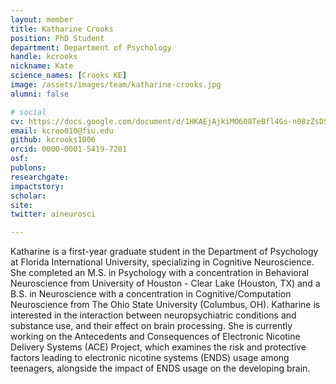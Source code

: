 ```yaml
---
layout: member
title: Katharine Crooks
position: PhD Student
department: Department of Psychology
handle: kcrooks
nickname: Kate
science_names: [Crooks KE]
image: /assets/images/team/katharine-crooks.jpg
alumni: false

# social
cv: https://docs.google.com/document/d/1HKAEjAjkiMO608TeBfl4Gs-n08zZsDSpof-gBjGXsNg/edit?usp=sharing
email: kcroo010@fiu.edu
github: kcrooks1006
orcid: 0000-0001-5419-7281
osf: 
publons: 
researchgate: 
impactstory:
scholar: 
site: 
twitter: aineurosci

---
```


Katharine is a first-year graduate student in the Department of Psychology at Florida International University, specializing in Cognitive Neuroscience. She completed an M.S. in Psychology with a concentration in Behavioral Neuroscience from University of Houston - Clear Lake (Houston, TX) and a B.S. in Neuroscience with a concentration in Cognitive/Computation Neuroscience from The Ohio State University (Columbus, OH). Katharine is interested in the interaction between neuropsychiatric conditions and substance use, and their effect on brain processing. She is currently working on the Antecedents and Consequences of Electronic Nicotine Delivery Systems (ACE) Project, which examines the risk and protective factors leading to electronic nicotine systems (ENDS) usage among teenagers, alongside the impact of ENDS usage on the developing brain. 